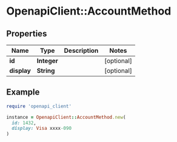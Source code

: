 # OpenapiClient::AccountMethod

## Properties

| Name | Type | Description | Notes |
| ---- | ---- | ----------- | ----- |
| **id** | **Integer** |  | [optional] |
| **display** | **String** |  | [optional] |

## Example

```ruby
require 'openapi_client'

instance = OpenapiClient::AccountMethod.new(
  id: 1432,
  display: Visa xxxx-090
)
```

